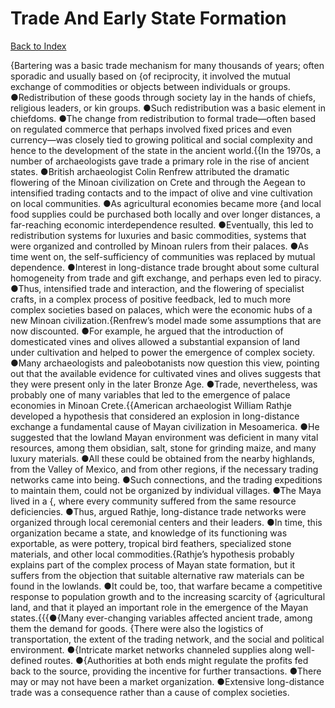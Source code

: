 # Trade And Early State Formation
[Back to Index](https://github.com/windows10010/tpoExtractor/blob/master/README.md)

{Bartering was a basic trade mechanism for many thousands of years; often sporadic and usually based on {of reciprocity, it involved the mutual exchange of commodities or objects between individuals or groups. ●Redistribution of these goods through society lay in the hands of chiefs, religious leaders, or kin groups. ●Such redistribution was a basic element in chiefdoms. ●The change from redistribution to formal trade—often based on regulated commerce that perhaps involved fixed prices and even currency—was closely tied to growing political and social complexity and hence to the development of the state in the ancient world.{{In the 1970s, a number of archaeologists gave trade a primary role in the rise of ancient states. ●British archaeologist Colin Renfrew attributed the dramatic flowering of the Minoan civilization on Crete and through the Aegean to intensified trading contacts and to the impact of olive and vine cultivation on local communities. ●As agricultural economies became more {and local food supplies could be purchased both locally and over longer distances, a far-reaching economic interdependence resulted. ●Eventually, this led to redistribution systems for luxuries and basic commodities, systems that were organized and controlled by Minoan rulers from their palaces. ●As time went on, the self-sufficiency of communities was replaced by mutual dependence. ●Interest in long­-distance trade brought about some cultural homogeneity from trade and gift exchange, and perhaps even led to piracy. ●Thus, intensified trade and interaction, and the flowering of specialist crafts, in a complex process of positive feedback, led to much more complex societies based on palaces, which were the economic hubs of a new Minoan civilization.{Renfrew’s model made some assumptions that are now discounted. ●For example, he argued that the introduction of domesticated vines and olives allowed a substantial expansion of land under cultivation and helped to power the emergence of complex society. ●Many archaeologists and paleobotanists now question this view, pointing out that the available evidence for cultivated vines and olives suggests that they were present only in the later Bronze Age. ●Trade, nevertheless, was probably one of many variables that led to the emergence of palace economies in Minoan Crete.{{American archaeologist William Rathje developed a hypothesis that considered an explosion in long-distance exchange a fundamental cause of Mayan civilization in Mesoamerica. ●He suggested that the lowland Mayan environment was deficient in many vital resources, among them obsidian, salt, stone for grinding maize, and many luxury materials. ●All these could be obtained from the nearby highlands, from the Valley of Mexico, and from other regions, if the necessary trading networks came into being. ●Such connections, and the trading expeditions to maintain them, could not be organized by individual villages. ●The Maya lived in a {, where every community suffered from the same resource deficiencies. ●Thus, argued Rathje, long­-distance trade networks were organized through local ceremonial centers and their leaders. ●In time, this organization became a state, and knowledge of its functioning was exportable, as were pottery, tropical bird feathers, specialized stone materials, and other local commodities.{Rathje’s hypothesis probably explains part of the complex process of Mayan state formation, but it suffers from the objection that suitable alternative raw materials can be found in the lowlands. ●It could be, too, that warfare became a competitive response to population growth and to the increasing scarcity of {agricultural land, and that it played an important role in the emergence of the Mayan states.{{{●{Many ever-changing variables affected ancient trade, among them the demand for goods. {There were also the logistics of transportation, the extent of the trading network, and the social and political environment. ●{Intricate market networks channeled supplies along well-defined routes. ●{Authorities at both ends might regulate the profits fed back to the source, providing the incentive for further transactions. ●There may or may not have been a market organization. ●Extensive long-distance trade was a consequence rather than a cause of complex societies. 